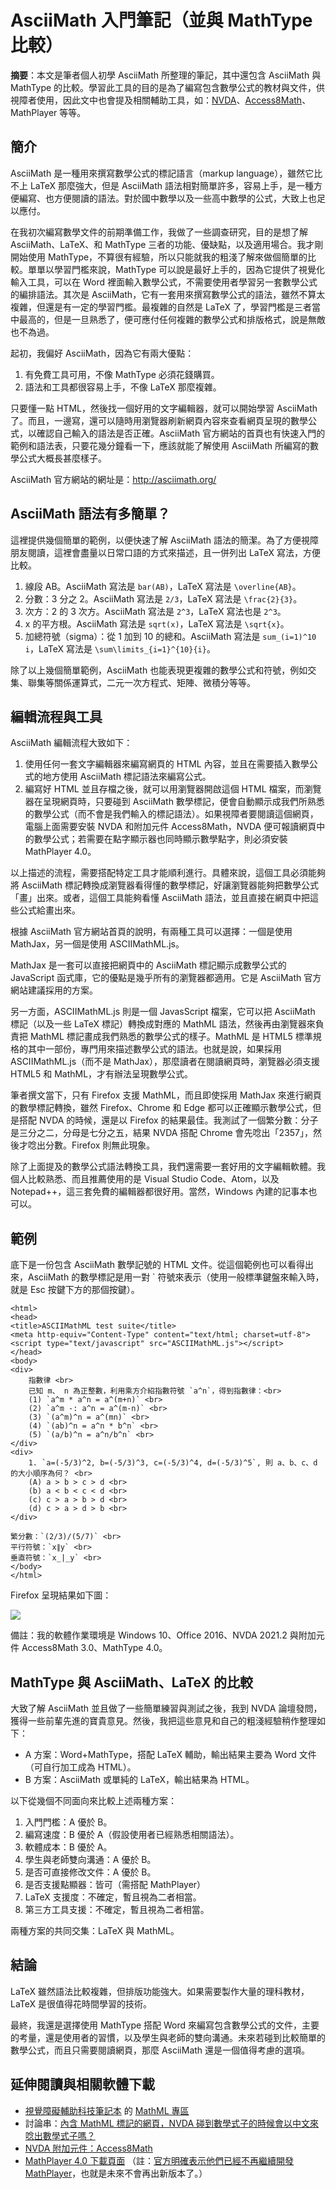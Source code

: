 # AsciiMath 入門筆記（並與 MathType 比較）

**摘要**：本文是筆者個人初學 AsciiMath 所整理的筆記，其中還包含 AsciiMath 與 MathType 的比較。學習此工具的目的是為了編寫包含數學公式的教材與文件，供視障者使用，因此文中也會提及相關輔助工具，如：[NVDA](https://www.nvaccess.org/)、[Access8Math](https://addons.nvda-project.org/addons/access8math.en.html)、MathPlayer 等等。

## 簡介

AsciiMath 是一種用來撰寫數學公式的標記語言（markup language），雖然它比不上 LaTeX 那麼強大，但是 AsciiMath 語法相對簡單許多，容易上手，是一種方便編寫、也方便閱讀的語法。對於國中數學以及一些高中數學的公式，大致上也足以應付。

在我初次編寫數學文件的前期準備工作，我做了一些調查研究，目的是想了解 AsciiMath、LaTeX、和 MathType 三者的功能、優缺點，以及適用場合。我才剛開始使用 MathType，不算很有經驗，所以只能就我的粗淺了解來做個簡單的比較。單單以學習門檻來說，MathType 可以說是最好上手的，因為它提供了視覺化輸入工具，可以在 Word 裡面輸入數學公式，不需要使用者學習另一套數學公式的編排語法。其次是 AsciiMath，它有一套用來撰寫數學公式的語法，雖然不算太複雜，但還是有一定的學習門檻。最複雜的自然是 LaTeX 了，學習門檻是三者當中最高的，但是一旦熟悉了，便可應付任何複雜的數學公式和排版格式，說是無敵也不為過。

起初，我偏好 AsciiMath，因為它有兩大優點：

1. 有免費工具可用，不像 MathType 必須花錢購買。
2. 語法和工具都很容易上手，不像 LaTeX 那麼複雜。

只要懂一點 HTML，然後找一個好用的文字編輯器，就可以開始學習 AsciiMath 了。而且，一邊寫，還可以隨時用瀏覽器刷新網頁內容來查看網頁呈現的數學公式，以確認自己輸入的語法是否正確。AsciiMath 官方網站的首頁也有快速入門的範例和語法表，只要花幾分鐘看一下，應該就能了解使用 AsciiMath 所編寫的數學公式大概長甚麼樣子。

AsciiMath 官方網站的網址是：http://asciimath.org/

## AsciiMath 語法有多簡單？

這裡提供幾個簡單的範例，以便快速了解 AsciiMath 語法的簡潔。為了方便視障朋友閱讀，這裡會盡量以日常口語的方式來描述，且一併列出 LaTeX 寫法，方便比較。

1. 線段 AB。AsciiMath 寫法是 `bar(AB)`，LaTeX 寫法是 `\overline{AB}`。
2. 分數：3 分之 2。AsciiMath 寫法是 `2/3`，LaTeX 寫法是 `\frac{2}{3}`。
3. 次方：2 的 3 次方。AsciiMath 寫法是 `2^3`，LaTeX 寫法也是 `2^3`。
4. x 的平方根。AsciiMath 寫法是 `sqrt(x)`，LaTeX 寫法是 `\sqrt{x}`。
5. 加總符號（sigma）：從 1 加到 10 的總和。AsciiMath 寫法是 `sum_(i=1)^10 i`，LaTeX 寫法是 `\sum\limits_{i=1}^{10}{i}`。

除了以上幾個簡單範例，AsciiMath 也能表現更複雜的數學公式和符號，例如交集、聯集等關係運算式，二元一次方程式、矩陣、微積分等等。

## 編輯流程與工具

AsciiMath 編輯流程大致如下：

1. 使用任何一套文字編輯器來編寫網頁的 HTML 內容，並且在需要插入數學公式的地方使用 AsciiMath 標記語法來編寫公式。
2. 編寫好 HTML 並且存檔之後，就可以用瀏覽器開啟這個 HTML 檔案，而瀏覽器在呈現網頁時，只要碰到 AsciiMath 數學標記，便會自動顯示成我們所熟悉的數學公式（而不會是我們輸入的標記語法）。如果視障者要閱讀這個網頁，電腦上面需要安裝 NVDA 和附加元件 Access8Math，NVDA 便可報讀網頁中的數學公式；若需要在點字顯示器也同時顯示數學點字，則必須安裝 MathPlayer 4.0。

以上描述的流程，需要搭配特定工具才能順利進行。具體來說，這個工具必須能夠將 AsciiMath 標記轉換成瀏覽器看得懂的數學標記，好讓瀏覽器能夠把數學公式「畫」出來。或者，這個工具能夠看懂 AsciiMath 語法，並且直接在網頁中把這些公式給畫出來。

根據 AsciiMath 官方網站首頁的說明，有兩種工具可以選擇：一個是使用 MathJax，另一個是使用 ASCIIMathML.js。

MathJax 是一套可以直接把網頁中的 AsciiMath 標記顯示成數學公式的 JavaScript 函式庫，它的優點是幾乎所有的瀏覽器都適用。它是 AsciiMath 官方網站建議採用的方案。

另一方面，ASCIIMathML.js 則是一個 JavasScript 檔案，它可以把 AsciiMath 標記（以及一些 LaTeX 標記）轉換成對應的 MathML 語法，然後再由瀏覽器來負責把 MathML 標記畫成我們熟悉的數學公式的樣子。MathML 是 HTML5 標準規格的其中一部份，專門用來描述數學公式的語法。也就是說，如果採用 ASCIIMathML.js（而不是 MathJax），那麼讀者在閱讀網頁時，瀏覽器必須支援 HTML5 和 MathML，才有辦法呈現數學公式。

筆者撰文當下，只有 Firefox 支援 MathML，而且即使採用 MathJax 來進行網頁的數學標記轉換，雖然 Firefox、Chrome 和 Edge 都可以正確顯示數學公式，但是搭配 NVDA 的時候，還是以 Firefox 的結果最佳。我測試了一個繁分數：分子是三分之二，分母是七分之五，結果 NVDA 搭配 Chrome 會先唸出「2357」，然後才唸出分數。Firefox 則無此現象。

除了上面提及的數學公式語法轉換工具，我們還需要一套好用的文字編輯軟體。我個人比較熟悉、而且推薦使用的是 Visual Studio Code、Atom，以及 Notepad++，這三套免費的編輯器都很好用。當然，Windows 內建的記事本也可以。

## 範例

底下是一份包含 AsciiMath 數學記號的 HTML 文件。從這個範例也可以看得出來，AsciiMath 的數學標記是用一對 \` 符號來表示（使用一般標準鍵盤來輸入時，就是 Esc 按鍵下方的那個按鍵）。

~~~~~~~~
<html>
<head>
<title>ASCIIMathML test suite</title>
<meta http-equiv="Content-Type" content="text/html; charset=utf-8">
<script type="text/javascript" src="ASCIIMathML.js"></script>
</head>
<body>
<div>
    指數律 <br>
    已知 m、 n 為正整數，利用乘方介紹指數符號 `a^n`，得到指數律：<br>
    (1) `a^m * a^n = a^(m+n)` <br>
    (2) `a^m -: a^n = a^(m-n)` <br>
    (3) `(a^m)^n = a^(mn)` <br>
    (4) `(ab)^n = a^n * b^n` <br>
    (5) `(a/b)^n = a^n/b^n` <br>
</div>
<div>
    1. `a=(-5/3)^2, b=(-5/3)^3, c=(-5/3)^4, d=(-5/3)^5`, 則 a、b、c、d 的大小順序為何？ <br>
    (A) a > b > c > d <br>
    (b) a < b < c < d <br>
    (c) c > a > b > d <br>
    (d) c > a > d > b <br>
</div>
 
繁分數：`(2/3)/(5/7)` <br>
平行符號：`x∥y` <br>
垂直符號：`x_|_y` <br>
</body>
</html>
~~~~~~~~

Firefox 呈現結果如下圖：

![](AsciiMathTest.png)

備註：我的軟體作業環境是 Windows 10、Office 2016、NVDA 2021.2 與附加元件 Access8Math 3.0、MathType 4.0。

## MathType 與 AsciiMath、LaTeX 的比較

大致了解 AsciiMath 並且做了一些簡單練習與測試之後，我到 NVDA 論壇發問，獲得一些前輩先進的寶貴意見。然後，我把這些意見和自己的粗淺經驗稍作整理如下：

- A 方案：Word+MathType，搭配 LaTeX 輔助，輸出結果主要為 Word 文件（可自行加工成為 HTML）。
- B 方案：AsciiMath 或單純的 LaTeX，輸出結果為 HTML。
 
以下從幾個不同面向來比較上述兩種方案：

1. 入門門檻：A 優於 B。
2. 編寫速度：B 優於 A（假設使用者已經熟悉相關語法）。
3. 軟體成本：B 優於 A。
4. 學生與老師雙向溝通：A 優於 B。
5. 是否可直接修改文件：A 優於 B。
6. 是否支援點顯器：皆可（需搭配 MathPlayer）
7. LaTeX 支援度：不確定，暫且視為二者相當。
8. 第三方工具支援：不確定，暫且視為二者相當。
 
兩種方案的共同交集：LaTeX 與 MathML。

## 結論
 
LaTeX 雖然語法比較複雜，但排版功能強大。如果需要製作大量的理科教材，LaTeX 是很值得花時間學習的技術。
 
最終，我還是選擇使用 MathType 搭配 Word 來編寫包含數學公式的文件，主要的考量，還是使用者的習慣，以及學生與老師的雙向溝通。未來若碰到比較簡單的數學公式，而且只需要閱讀網頁，那麼 AsciiMath 還是一個值得考慮的選項。

## 延伸閱讀與相關軟體下載

- [視覺障礙輔助科技筆記本](https://class.kh.edu.tw/19061/) 的 [MathML 專區](https://class.kh.edu.tw/19061/page/view/19)
- 討論串：[內含 MathML 標記的網頁，NVDA 碰到數學式子的時候會以中文來唸出數學式子嗎？](https://groups.io/g/nvda-tw/topic/mathml/85601902)
- [NVDA 附加元件：Access8Math](https://addons.nvda-project.org/addons/access8math.en.html)
- [MathPlayer 4.0 下載頁面](https://info.wiris.com/mathplayer-info) （註：[官方明確表示他們已經不再繼續開發 MathPlayer](https://twitter.com/wiris_science/status/1439886799497842688)，也就是未來不會再出新版本了。）
